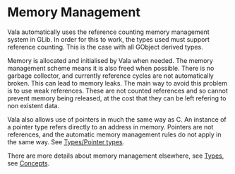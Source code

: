# Memory Management
Vala automatically uses the reference counting memory management system in GLib. In order for this to work, the types used must support reference counting. This is the case with all GObject derived types.

Memory is allocated and initialised by Vala when needed. The memory management scheme means it is also freed when possible. There is no garbage collector, and currently reference cycles are not automatically broken. This can lead to memory leaks. The main way to avoid this problem is to use weak references. These are not counted references and so cannot prevent memory being released, at the cost that they can be left refering to non existent data.

Vala also allows use of pointers in much the same way as C. An instance of a pointer type refers directly to an address in memory. Pointers are not references, and the automatic memory management rules do not apply in the same way. See [Types/Pointer types](pointer_types.md).

There are more details about memory management elsewhere, see [Types](http://wiki.gnome.org/action/show/Projects/Vala/Manual/Export/Vala/Manual/Types#), see [Concepts](http://wiki.gnome.org/action/show/Projects/Vala/Manual/Export/Vala/Manual/Concepts#).
